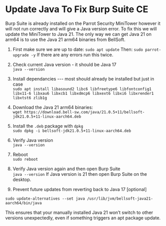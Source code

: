 
# Update Java To Fix Burp Suite CE  

Burp Suite is already installed on the Parrot Security MiniTower however 
it will not run correctly and will give a Java version error.  To fix this 
we will update the MiniTower to Java 21.  The only way we can get Java 21 on 
arm64 is to use the Java 21 arm64 binaries from BellSoft.

1. First make sure we are up to date: 
`sudo apt update` 
Then:
`sudo parrot-upgrade -y` 
If there are any errors run this twice.

2. Check current Java version - it should be Java 17  
`java --version`

3. Install dependancies --- most should already be installed but just in case  
`sudo apt install libasound2 libc6 libfreetype6 libfontconfig1 libx11-6 libxau6 libxcb1 libxdmcp6 libxext6 libxi6 libxrender1 libxtst6 zlib1g`

4. Download the Java 21 arm64 binaries:  
`wget https://download.bell-sw.com/java/21.0.5+11/bellsoft-jdk21.0.5+11-linux-aarch64.deb`

5. Install the `.deb` package with `dpkg`   
`sudo dpkg -i bellsoft-jdk21.0.5+11-linux-aarch64.deb`

6. Verify Java version   
`java --version`

7. Reboot  
`sudo reboot`

8. Verify Java version again and then open Burp Suite  
`java --version` 
If Java version is 21 then open Burp Suite on the desktop.  

9. Prevent future updates from reverting back to Java 17 [optional]  

`sudo update-alternatives --set java /usr/lib/jvm/bellsoft-java21-aarch64/bin/java`

This ensures that your manually installed Java 21 won’t switch to other 
versions unexpectedly, even if something triggers an apt package update.






